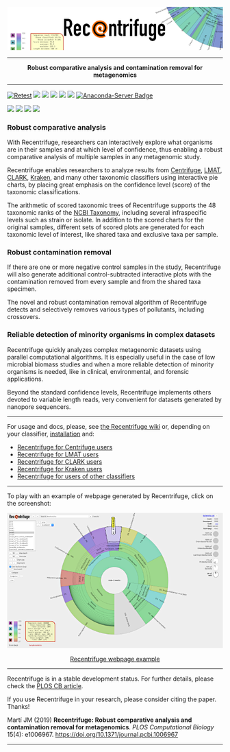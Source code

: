 <p align="center"><a href="http://www.recentrifuge.org" target="_blank">
<img src="https://raw.githubusercontent.com/khyox/rcf-aux/master/RCFheader.png" alt="Recentrifuge" width="900px"/></a></p><hr>
<p align="center"><b>Robust comparative analysis and contamination removal for metagenomics</b>
</p> 


____
[![Retest](https://github.com/khyox/Recentrifuge/actions/workflows/retest.yaml/badge.svg?branch=v1.6.3)](https://github.com/khyox/recentrifuge/actions/workflows/retest.yaml)
[![](https://img.shields.io/maintenance/yes/2022.svg)](http://www.recentrifuge.org)
[![](https://img.shields.io/github/languages/top/khyox/recentrifuge.svg)](https://pypi.org/project/recentrifuge/)
[![](https://img.shields.io/pypi/pyversions/recentrifuge.svg)](https://pypi.org/project/recentrifuge/)
[![](https://img.shields.io/pypi/v/recentrifuge.svg)](https://pypi.org/project/recentrifuge/)
[![](https://img.shields.io/pypi/wheel/recentrifuge.svg)](https://pypi.org/project/recentrifuge/)
[![Anaconda-Server Badge](https://anaconda.org/bioconda/recentrifuge/badges/version.svg)](https://anaconda.org/bioconda/recentrifuge)

[![](https://img.shields.io/badge/platforms-linux%20%7C%20macos%20%7C%20win-lightgrey.svg)](http://www.recentrifuge.org)
[![](https://img.shields.io/github/languages/count/khyox/recentrifuge.svg)](http://www.recentrifuge.org)
[![](https://img.shields.io/website-up-down-green-red/http/www.recentrifuge.org.svg?label=recentrifuge.org)](http://www.recentrifuge.org)
[![](https://img.shields.io/badge/Publication-PLOS_Computational_Biology-violet.svg)](https://journals.plos.org/ploscompbiol/article?id=10.1371/journal.pcbi.1006967)


### Robust comparative analysis

With Recentrifuge, researchers can interactively explore what organisms are in their samples and at which level of confidence, thus enabling a robust comparative analysis of multiple samples in any metagenomic study.

Recentrifuge enables researchers to analyze results from [Centrifuge](http://www.ccb.jhu.edu/software/centrifuge/), [LMAT](https://computation.llnl.gov/projects/livermore-metagenomics-analysis-toolkit), [CLARK](http://clark.cs.ucr.edu/), [Kraken](http://ccb.jhu.edu/software/kraken/), and many other taxonomic classifiers using interactive pie charts, by placing great emphasis on the confidence level (score) of the taxonomic classifications. 

The arithmetic of scored taxonomic trees of Recentrifuge supports the 48 taxonomic ranks of the [NCBI Taxonomy](https://www.ncbi.nlm.nih.gov/taxonomy), including several infraspecific levels such as strain or isolate. In addition to the scored charts for the original samples, different sets of scored plots are generated for each taxonomic level of interest, like shared taxa and exclusive taxa per sample.

### Robust contamination removal

If there are one or more negative control samples in the study, Recentrifuge will also generate additional control-subtracted interactive plots with the contamination removed from every sample and from the shared taxa specimen. 

The novel and robust contamination removal algorithm of Recentrifuge detects and selectively removes various types of pollutants, including crossovers.

### Reliable detection of minority organisms in complex datasets

Recentrifuge quickly analyzes complex metagenomic datasets using parallel computational algorithms. It is especially useful in the case of low microbial biomass studies and when a more reliable detection of minority organisms is needed, like in clinical, environmental, and forensic applications. 

Beyond the standard confidence levels, Recentrifuge implements others devoted to variable length reads, very convenient for datasets generated by nanopore sequencers.

____
For usage and docs, please, see [the Recentrifuge wiki](https://github.com/khyox/recentrifuge/wiki) or, depending on your classifier, [installation](https://github.com/khyox/recentrifuge/wiki/Installation) and:
 * [Recentrifuge for Centrifuge users](https://github.com/khyox/recentrifuge/wiki/Running-recentrifuge-for-Centrifuge)
 * [Recentrifuge for LMAT users](https://github.com/khyox/recentrifuge/wiki/Running-recentrifuge-for-LMAT)
 * [Recentrifuge for CLARK users](https://github.com/khyox/recentrifuge/wiki/Running-recentrifuge-for-CLARK)
 * [Recentrifuge for Kraken users](https://github.com/khyox/recentrifuge/wiki/Running-recentrifuge-for-Kraken)
 * [Recentrifuge for users of other classifiers](https://github.com/khyox/recentrifuge/wiki/Running-recentrifuge-for-a-generic-classifier)
____
To play with an example of webpage generated by Recentrifuge, click on the screenshot: 

<p align="center">
  <a href="https://rawgit.com/khyox/rcf-aux/master/TEST.rcf.html?dataset=5&node=0&collapse=false&color=true&depth=30&font=12&key=true" target="_blank">
    <img src="https://raw.githubusercontent.com/khyox/rcf-aux/master/RCF_screenshot_750.png" alt="Recentrifuge test screenshot" width="750px"/></a></p>
<p align="center">
  <a href="https://rawgit.com/khyox/rcf-aux/master/TEST.rcf.html?dataset=5&node=0&collapse=false&color=true&depth=30&font=12&key=true" target="_blank">Recentrifuge webpage example</a><p align="center">

____
Recentrifuge is in a stable development status. For further details, please check the [PLOS CB article](https://doi.org/10.1371/journal.pcbi.1006967).

If you use Recentrifuge in your research, please consider citing the paper. Thanks!

Martí JM (2019) **Recentrifuge: Robust comparative analysis and contamination removal for metagenomics**. _PLOS Computational Biology_ 15(4): e1006967.  https://doi.org/10.1371/journal.pcbi.1006967
____
